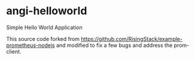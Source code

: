 # angi-helloworld

Simple Hello World Application

This source code forked from https://github.com/RisingStack/example-prometheus-nodejs and modified to fix a few bugs and address the prom-client.

